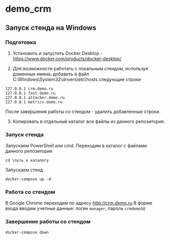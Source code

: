 # demo_crm

## Запуск стенда на Windows

### Подготовка
1. Установить и запустить Docker Desktop - https://www.docker.com/products/docker-desktop/

2. Для возможности работать с локальным стендом, используя доменные имена, добавить в файл C:\Windows\System32\drivers\etc\hosts следующие строки
```
127.0.0.1 crm.demo.ru
127.0.0.1 fast.demo.ru
127.0.0.1 attacker.demo.ru
127.0.0.1 metrics.demo.ru
```
После завершения работы со стендом - удалить добавленные строки.

3. Копировать в отдельный каталог все файлы из данного репозитория.

### Запуск стенда

Запускаем PowerShell или cmd.
Переходим в каталог с файлами данного репозитория
```
cd \путь к каталогу
```
Запускаем стенд
```
docker-compose up -d
```

### Работа со стендом

В Google Chrome переходим по адресу http://crm.demo.ru
В форме входа вводим учетные данные: логин `manager`, пароль `crmdemo5@` 

### Завершение работы со стендом

```
docker-compose down
```
